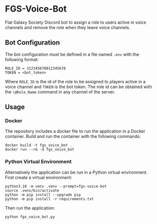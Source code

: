 # FGS-Voice-Bot
Flat Galaxy Society Discord bot to assign a role to users active in voice channels and remove the role when they leave voice channels.


## Bot Configuration

The bot configuration must be defined in a file named `.env` with the following format:

```
ROLE_ID = 312345678012345678
TOKEN = <bot_token>
```

Where `ROLE_ID` is the id of the role to be assigned to players active in a voice channel and `TOKEN` is the bot token. The role id can be obtained with the `\@Role_Name` command in any channel of the server.

## Usage

### Docker

The repository includes a docker file to run the application in a Docker container. Build and run the container with the following commands:

```
docker build -t fgs_voice_bot .
docker run --rm -d fgs_voice_bot
```

### Python Virtual Environment

Alternatively the application can be run in a Python virtual environment. First create a virtual environment:

```
python3.10 -m venv .venv --prompt=fgs-voice-bot
source .venv/bin/activate
python -m pip install --upgrade pip
python -m pip install -r requirements.txt
```

Then run the application:

```
python fgs_voice_bot.py
```